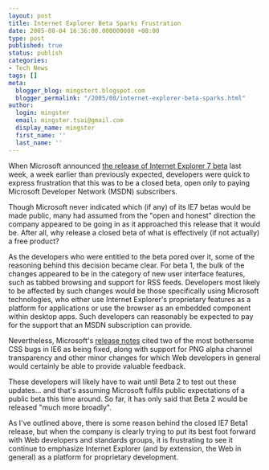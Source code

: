 ```yaml
---
layout: post
title: Internet Explorer Beta Sparks Frustration
date: 2005-08-04 16:36:00.000000000 +08:00
type: post
published: true
status: publish
categories:
- Tech News
tags: []
meta:
  blogger_blog: mingstert.blogspot.com
  blogger_permalink: "/2005/08/internet-explorer-beta-sparks.html"
author:
  login: mingster
  email: mingster.tsai@gmail.com
  display_name: mingster
  first_name: ''
  last_name: ''
---
```

<p class="mobile-post">When Microsoft announced <a href="http://blogs.msdn.com/ie/archive/2005/07/27/444004.aspx" target="_new">the release of Internet Explorer 7 beta</a> last week, a week earlier than previously expected, developers were quick to express frustration that this was to be a closed beta, open only to paying Microsoft Developer Network (MSDN) subscribers.</p>
<p class="mobile-post">Though Microsoft never indicated which (if any) of its IE7 betas would be made public, many had assumed from the "open and honest" direction the company appeared to be going in as it approached this release that it would be. After all, why release a closed beta of what is effectively (if not actually) a free product? </p>
<p class="mobile-post">As the developers who were entitled to the beta pored over it, some of the reasoning behind this decision became clear. For beta 1, the bulk of the changes appeared to be in the category of new user interface features, such as tabbed browsing and support for RSS feeds. Developers most likely to be affected by such changes would be those specifically using Microsoft technologies, who either use Internet Explorer's proprietary features as a platform for applications or use the browser as an embedded component within desktop apps. Such developers can reasonably be expected to pay for the support that an MSDN subscription can provide. </p>
<p class="mobile-post">Nevertheless, Microsoft's <a href="http://msdn.microsoft.com/library/default.asp?url=/workshop/essentials/" target="_new">release notes</a> cited two of the most bothersome CSS bugs in IE6 as being fixed, along with support for PNG alpha channel transparency and other minor changes for which Web developers in general would certainly be able to provide valuable feedback.</p>
<p class="mobile-post">These developers will likely have to wait until Beta 2 to test out these updates... and that's assuming Microsoft fulfils public expectations of a public beta this time around. So far, it has only said that Beta 2 would be released "much more broadly".</p>
<p class="mobile-post">As I've outlined above, there is some reason behind the closed IE7 Beta1 release, but when the company is clearly trying to put its best foot forward with Web developers and standards groups, it is frustrating to see it continue to emphasize Internet Explorer (and by extension, the Web in general) as a platform for proprietary development. </p>
